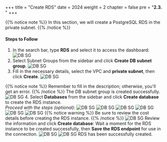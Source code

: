 +++
title = "Create RDS"
date = 2024
weight = 2
chapter = false
pre = "<b>2.3. </b>"
+++

{{% notice note %}}
In this section, we will create a PostgreSQL RDS in the private subnet.
{{% /notice %}}

#### Steps to Follow

1. In the search bar, type **RDS** and select it to access the dashboard:
   ![DB SG](/images/3-RDS/rds_console.jpg)
2. Select Subnet Groups from the sidebar and click **Create DB subnet group**.
   ![DB SG](/images/3-RDS/rds_subnet_gr.jpg)
3. Fill in the necessary details, select the VPC and **private subnet**, then click **Create**.
   ![DB SG](/images/3-RDS/rds_subnet_gr_create.jpg)

{{% notice note %}}
Remember to fill in the description; otherwise, you'll get an error.
{{% /notice %}}
The DB subnet group is created successfully.
![DB SG](/images/3-RDS/rds_subnet_gr_success.jpg) 4. Select **Databases** from the sidebar and click **Create database** to create the RDS instance.  
_Proceed with the steps (optional):_
![DB SG](/images/3-RDS/db_console.jpg)
![DB SG](/images/3-RDS/db_engine_opt.jpg)
![DB SG](/images/3-RDS/db_general_setting.jpg)
![DB SG](/images/3-RDS/db_default_1.jpg)
![DB SG](/images/3-RDS/db_connect_setting_01.jpg)
![DB SG](/images/3-RDS/db_connect_setting_02.jpg)
{{% notice warning %}}
Be sure to review the cost details before creating the RDS instance.
{{% /notice %}}
![DB SG](/images/3-RDS/costs.jpg)
Review the information and click **Create database**:
Wait a moment for the RDS instance to be created successfully, then **Save the RDS endpoint** for use in the connection.
![DB SG](/images/3-RDS/rds_waiting_create.jpg)
![DB SG](/images/3-RDS/rds_endpoint.jpg)
RDS has been successfully created.

